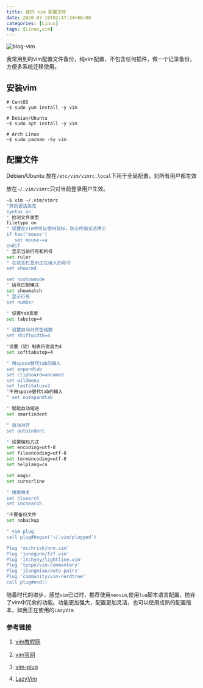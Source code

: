 ```yaml
---
title: 我的 vim 配置文件
date: 2020-07-18T02:47:34+08:00
categories: [Linux]
tags: [Linux,vim]
---
```






![blog-vim](https://pengshp.coding.net/p/images/d/images/git/raw/master/blog-vim.png "vim")

我常用到的vim配置文件备份，纯vim配置，不包含任何插件，做一个记录备份，方便多系统迁移使用。



<!--more-->

## 安装vim

```
# CentOS
~$ sudo yum install -y vim

# Debian/Ubuntu
~$ sudo apt install -y vim

# Arch Linux
~$ sudo pacman -Sy vim
```

## 配置文件

Debian/Ubuntu 放在`/etc/vim/vimrc.local`下用于全局配置，对所有用户都生效

放在`~/.vim/vimrc`只对当前登录用户生效。

```bash
~$ vim ~/.vim/vimrc
"开启语法高亮
syntax on
" 检测文件类型
filetype on
" 设置在Vim中可以使用鼠标，防止终端无法拷贝
if has('mouse')
   set mouse-=a
endif
" 显示当前行号和列号
set ruler
" 在状态栏显示正在输入的命令
set showcmd

set noshowmode
" 括号匹配模式
set showmatch
" 显示行号
set number

" 设置tab宽度
set tabstop=4

" 设置自动对齐空格数
set shiftwidth=4

"设置（软）制表符宽度为4
set softtabstop=4

" 用space替代tab的输入 
set expandtab
set clipboard=unnamed
set wildmenu
set laststatus=2
"不用space替代tab的输入
" set noexpandtab

" 智能自动缩进
set smartindent

" 自动对齐
set autoindent

" 设置编码方式
set encoding=utf-8
set fileencoding=utf-8
set termencoding=utf-8
set helplang=cn

set magic
set cursorline

" 搜索相关
set hlsearch
set incsearch

"不要备份文件
set nobackup

" vim-plug
call plug#begin('~/.vim/plugged')

Plug 'mcchrish/nnn.vim'
Plug 'junegunn/fzf.vim'
Plug 'itchyny/lightline.vim'
Plug 'tpope/vim-commentary'
Plug 'jiangmiao/auto-pairs'
Plug 'community/vim-nerdtree'
call plug#end()
```

随着时代的进步，感觉`vim`已过时，推荐使用`neovim`,使用`lua`脚本语言配置，抛弃了vim中冗余的功能。功能更加强大，配置更加灵活，也可以使用成熟的配置版本，如我正在使用的`LazyVim`

### 参考链接

1. [vim教程网](https://vimjc.com/)

2. [vim官网](https://www.vim.org/)

3. [vim-plug](https://github.com/junegunn/vim-plug)
4. [LazyVim](https://www.lazyvim.org/)
